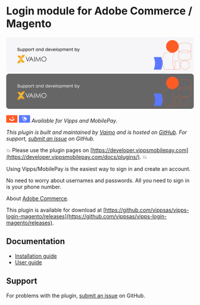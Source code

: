 <!-- START_METADATA
---
title: Vipps/MobilePay Login for Adobe Commerce / Magento
sidebar_label: Introduction
sidebar_position: 1
description: Allow customers to log in to Adobe Commerce websites using the Vipps or MobilePay app.
hide_table_of_contents: true
pagination_next: null
pagination_prev: null
---
END_METADATA -->

# Login module for Adobe Commerce / Magento

![Support and development by Vaimo ](./docs/images/vaimo.svg#gh-light-mode-only)![Support and development by Vaimo](./docs/images/vaimo_dark.svg#gh-dark-mode-only)

![Vipps icon](./docs/images/vipps.png) ![MobilePay icon](./docs/images/mp.png) *Available for Vipps and MobilePay.*

*This plugin is built and maintained by [Vaimo](https://www.vaimo.com/) and is hosted on [GitHub](https://github.com/vippsas/vipps-login-magento).
For support, [submit an issue](https://github.com/vippsas/vipps-login-magento/issues) on GitHub.*

<!-- START_COMMENT -->
💥 Please use the plugin pages on [https://developer.vippsmobilepay.com](https://developer.vippsmobilepay.com/docs/plugins/). 💥
<!-- END_COMMENT -->


Using Vipps/MobilePay is the easiest way to sign in and create an account.

No need to worry about usernames and passwords. All you need to sign in is your phone number.

About [Adobe Commerce](https://experienceleague.adobe.com/en/browse/commerce).

This plugin is available for download at
[https://github.com/vippsas/vipps-login-magento/releases](https://github.com/vippsas/vipps-login-magento/releases).

## Documentation

* [Installation guide](INSTALL.md)
* [User guide](Technical-User-Guide.md)

## Support

For problems with the plugin,
[submit an issue](https://github.com/vippsas/vipps-login-magento/issues) on GitHub.
